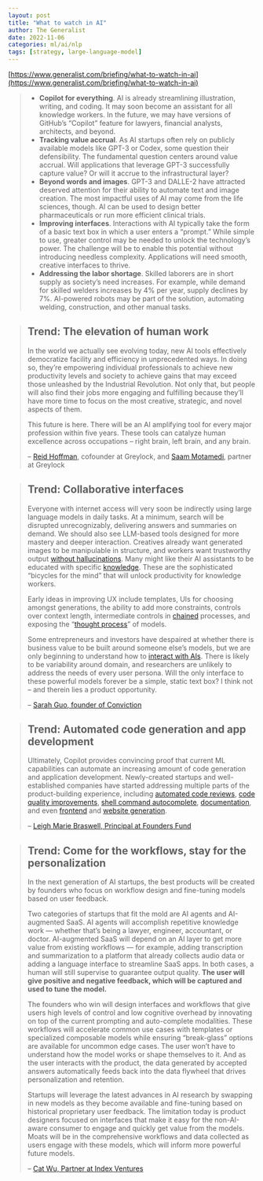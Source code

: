```yaml
---
layout: post
title: "What to watch in AI"
author: The Generalist
date: 2022-11-06
categories: ml/ai/nlp
tags: [strategy, large-language-model]
---
```


[https://www.generalist.com/briefing/what-to-watch-in-ai](https://www.generalist.com/briefing/what-to-watch-in-ai)

> - **Copilot for everything**. AI is already streamlining illustration, writing, and coding. It may soon become an assistant for all knowledge workers. In the future, we may have versions of GitHub’s “Copilot” feature for lawyers, financial analysts, architects, and beyond.
> - **Tracking value accrual**. As AI startups often rely on publicly available models like GPT-3 or Codex, some question their defensibility. The fundamental question centers around value accrual. Will applications that leverage GPT-3 successfully capture value? Or will it accrue to the infrastructural layer? 
> - **Beyond words and images**. GPT-3 and DALLE-2 have attracted deserved attention for their ability to automate text and image creation. The most impactful uses of AI may come from the life sciences, though. AI can be used to design better pharmaceuticals or run more efficient clinical trials. 
> - **Improving interfaces**. Interactions with AI typically take the form of a basic text box in which a user enters a “prompt.” While simple to use, greater control may be needed to unlock the technology’s power. The challenge will be to enable this potential without introducing needless complexity. Applications will need smooth, creative interfaces to thrive.**‍**
> - **Addressing the labor shortage**. Skilled laborers are in short supply as society’s need increases. For example, while demand for skilled welders increases by 4% per year, supply declines by 7%. AI-powered robots may be part of the solution, automating welding, construction, and other manual tasks.

> ## Trend: The elevation of human work
>
> In the world we actually see evolving today, new AI tools effectively democratize facility and efficiency in unprecedented ways. In doing so, they’re empowering individual professionals to achieve new productivity levels and society to achieve gains that may exceed those unleashed by the Industrial Revolution. Not only that, but people will also find their jobs more engaging and fulfilling because they’ll have more time to focus on the most creative, strategic, and novel aspects of them.
>
> This future is here. There will be an AI amplifying tool for every major profession within five years. These tools can catalyze human excellence across occupations – right brain, left brain, and any brain.
>
> – [Reid Hoffman](https://twitter.com/reidhoffman), cofounder at Greylock, and [Saam Motamedi](https://twitter.com/saammotamedi), partner at Greylock

> ## Trend: Collaborative interfaces
>
> Everyone with internet access will very soon be indirectly using large language models in daily tasks. At a minimum, search will be disrupted unrecognizably, delivering answers and summaries on demand. We should also see LLM-based tools designed for more mastery and deeper interaction. Creatives already want generated images to be manipulable in structure, and workers want trustworthy output [without hallucinations](http://export.arxiv.org/abs/2210.08726v1). Many might like their AI assistants to be educated with specific [knowledge](https://ai.googleblog.com/2020/08/realm-integrating-retrieval-into.html). These are the sophisticated “bicycles for the mind” that will unlock productivity for knowledge workers.
>
> Early ideas in improving UX include templates, UIs for choosing amongst generations, the ability to add more constraints, controls over context length, intermediate controls in [chained](https://dl.acm.org/doi/pdf/10.1145/3491102.3517582) processes, and exposing the “[thought process](https://arxiv.org/abs/2207.10342)” of models.
>
> Some entrepreneurs and investors have despaired at whether there is business value to be built around someone else’s models, but we are only beginning to understand how to [interact with AIs](https://arxiv.org/pdf/2206.15000.pdf). There is likely to be variability around domain, and researchers are unlikely to address the needs of every user persona. Will the only interface to these powerful models forever be a simple, static text box? I think not – and therein lies a product opportunity.
>
> – [Sarah Guo, founder of Conviction](https://twitter.com/saranormous)

> ## Trend: Automated code generation and app development
>
> Ultimately, Copilot provides convincing proof that current ML capabilities can automate an increasing amount of code generation and application development. Newly-created startups and well-established companies have started addressing multiple parts of the product-building experience, including [automated code reviews](https://www.codiga.io/), [code quality improvements](https://mutable.ai/), [shell command autocomplete](https://www.warp.dev/), [documentation](https://techcrunch.com/2022/05/30/mintlify-taps-ai-to-automatically-generate-documentation-from-code/), and even [frontend](https://pygma.app/) and [website generation](https://techcrunch.com/2022/04/07/new-salesforce-ai-chief-eyes-a-future-with-voice-driven-coding/). 
>
> – [Leigh Marie Braswell, Principal at Founders Fund](https://twitter.com/LM_Braswell)

> ## Trend: Come for the workflows, stay for the personalization
>
> In the next generation of AI startups, the best products will be created by founders who focus on workflow design and fine-tuning models based on user feedback.
>
> Two categories of startups that fit the mold are AI agents and AI-augmented SaaS. AI agents will accomplish repetitive knowledge work — whether that’s being a lawyer, engineer, accountant, or doctor. AI-augmented SaaS will depend on an AI layer to get more value from existing workflows — for example, adding transcription and summarization to a platform that already collects audio data or adding a language interface to streamline SaaS apps. In both cases, a human will still supervise to guarantee output quality. **The user will give positive and negative feedback, which will be captured and used to tune the model.**
>
> The founders who win will design interfaces and workflows that give users high levels of control and low cognitive overhead by innovating on top of the current prompting and auto-complete modalities. These workflows will accelerate common use cases with templates or specialized composable models while ensuring “break-glass” options are available for uncommon edge cases. The user won’t have to understand how the model works or shape themselves to it. And as the user interacts with the product, the data generated by accepted answers automatically feeds back into the data flywheel that drives personalization and retention.
>
> Startups will leverage the latest advances in AI research by swapping in new models as they become available and fine-tuning based on historical proprietary user feedback. The limitation today is product designers focused on interfaces that make it easy for the non-AI-aware consumer to engage and quickly get value from the models. Moats will be in the comprehensive workflows and data collected as users engage with these models, which will inform more powerful future models. 
>
> – [Cat Wu, Partner at Index Ventures](https://twitter.com/catherwu)
